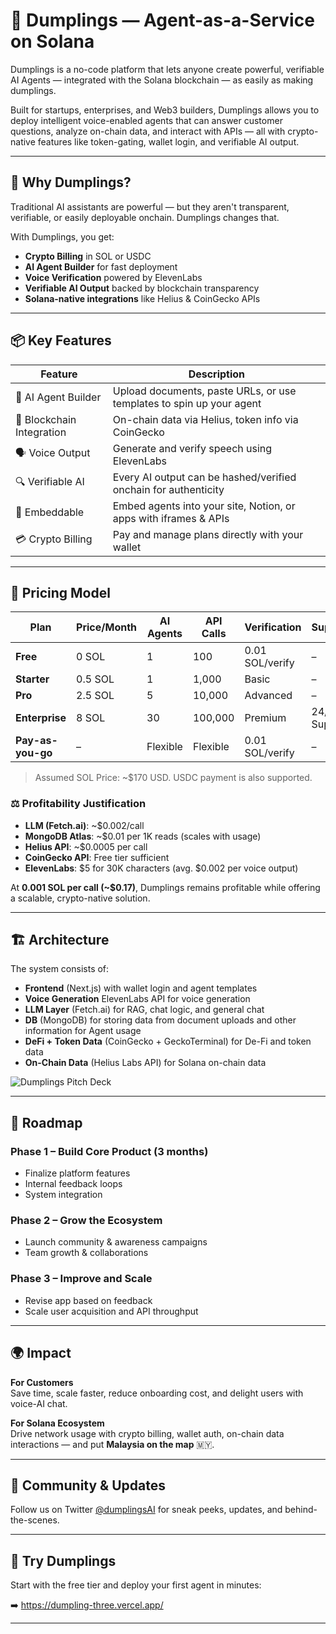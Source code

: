 # 🥟 Dumplings — Agent-as-a-Service on Solana

Dumplings is a no-code platform that lets anyone create powerful, verifiable AI Agents — integrated with the Solana blockchain — as easily as making dumplings.

Built for startups, enterprises, and Web3 builders, Dumplings allows you to deploy intelligent voice-enabled agents that can answer customer questions, analyze on-chain data, and interact with APIs — all with crypto-native features like token-gating, wallet login, and verifiable AI output.

---

## 🚀 Why Dumplings?

Traditional AI assistants are powerful — but they aren't transparent, verifiable, or easily deployable onchain. Dumplings changes that.

With Dumplings, you get:

- **Crypto Billing** in SOL or USDC  
- **AI Agent Builder** for fast deployment  
- **Voice Verification** powered by ElevenLabs  
- **Verifiable AI Output** backed by blockchain transparency  
- **Solana-native integrations** like Helius & CoinGecko APIs

---

## 📦 Key Features

| Feature | Description |
|--------|-------------|
| 🧠 AI Agent Builder | Upload documents, paste URLs, or use templates to spin up your agent |
| 🔗 Blockchain Integration | On-chain data via Helius, token info via CoinGecko |
| 🗣️ Voice Output | Generate and verify speech using ElevenLabs |
| 🔍 Verifiable AI | Every AI output can be hashed/verified onchain for authenticity |
| 📜 Embeddable | Embed agents into your site, Notion, or apps with iframes & APIs |
| 💳 Crypto Billing | Pay and manage plans directly with your wallet |

---

## 💸 Pricing Model

| Plan         | Price/Month | AI Agents | API Calls | Verification     | Support       |
|--------------|-------------|-----------|-----------|------------------|---------------|
| **Free**     | 0 SOL       | 1         | 100       | 0.01 SOL/verify  | –             |
| **Starter**  | 0.5 SOL     | 1         | 1,000     | Basic            | –             |
| **Pro**      | 2.5 SOL     | 5         | 10,000    | Advanced         | –             |
| **Enterprise**| 8 SOL      | 30        | 100,000   | Premium          | 24/7 Support  |
| **Pay-as-you-go** | –     | Flexible  | Flexible  | 0.01 SOL/verify  | –             |

> Assumed SOL Price: ~$170 USD. USDC payment is also supported.

### ⚖️ Profitability Justification

- **LLM (Fetch.ai)**: ~$0.002/call  
- **MongoDB Atlas**: ~$0.01 per 1K reads (scales with usage)  
- **Helius API**: ~$0.0005 per call  
- **CoinGecko API**: Free tier sufficient  
- **ElevenLabs**: $5 for 30K characters (avg. $0.002 per voice output)

At **0.001 SOL per call (~$0.17)**, Dumplings remains profitable while offering a scalable, crypto-native solution.

---

## 🏗️ Architecture

The system consists of:
- **Frontend** (Next.js) with wallet login and agent templates
- **Voice Generation** ElevenLabs API for voice generation
- **LLM Layer** (Fetch.ai) for RAG, chat logic, and general chat
- **DB** (MongoDB) for storing data from document uploads and other information for Agent usage
- **DeFi + Token Data** (CoinGecko + GeckoTerminal) for De-Fi and token data
- **On-Chain Data** (Helius Labs API) for Solana on-chain data
  
![Dumplings Pitch Deck](https://github.com/user-attachments/assets/c56e0d5c-c8d2-43cc-830a-4f07ce8579af)

---

## 🌱 Roadmap

### Phase 1 – Build Core Product (3 months)
- Finalize platform features
- Internal feedback loops
- System integration

### Phase 2 – Grow the Ecosystem
- Launch community & awareness campaigns
- Team growth & collaborations

### Phase 3 – Improve and Scale
- Revise app based on feedback
- Scale user acquisition and API throughput

---

## 🌍 Impact

**For Customers**  
Save time, scale faster, reduce onboarding cost, and delight users with voice-AI chat.

**For Solana Ecosystem**  
Drive network usage with crypto billing, wallet auth, on-chain data interactions — and put **Malaysia on the map** 🇲🇾.

---

## 📣 Community & Updates

Follow us on Twitter [@dumplingsAI](https://x.com/dumplingsAI) for sneak peeks, updates, and behind-the-scenes.

---

## 🧪 Try Dumplings

Start with the free tier and deploy your first agent in minutes:

➡️ https://dumpling-three.vercel.app/

---
